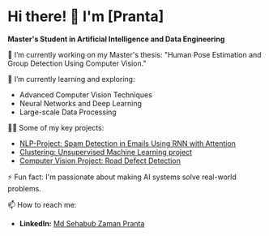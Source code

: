 # Hi there! 👋 I'm [Pranta]

**Master's Student in Artificial Intelligence and Data Engineering**

🔭 I’m currently working on my Master's thesis: "Human Pose Estimation and Group Detection Using Computer Vision."

🌱 I’m currently learning and exploring:
- Advanced Computer Vision Techniques
- Neural Networks and Deep Learning
- Large-scale Data Processing

👨‍💻 Some of my key projects:
- [NLP-Project: Spam Detection in Emails Using RNN with Attention](https://github.com/sehab1611251/NLP-Project)
- [Clustering: Unsupervised Machine Learning project](https://github.com/sehab1611251/Clustering-Unsupervised-ML-Project)
- [Computer Vision Project: Road Defect Detection](https://github.com/sehab1611251/Road-Defect-Detection-Using-Image-Annotation)

⚡ Fun fact: I'm passionate about making AI systems solve real-world problems.

📫 How to reach me:
- **LinkedIn:** [Md Sehabub Zaman Pranta](https://www.linkedin.com/in/md-sehabub-zaman-pranta-4a7101187)

